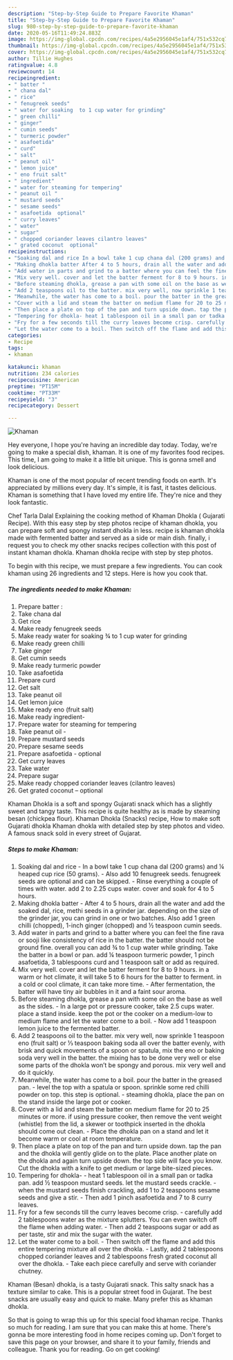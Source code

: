 ```yaml
---
description: "Step-by-Step Guide to Prepare Favorite Khaman"
title: "Step-by-Step Guide to Prepare Favorite Khaman"
slug: 980-step-by-step-guide-to-prepare-favorite-khaman
date: 2020-05-16T11:49:24.883Z
image: https://img-global.cpcdn.com/recipes/4a5e2956045e1af4/751x532cq70/khaman-recipe-main-photo.jpg
thumbnail: https://img-global.cpcdn.com/recipes/4a5e2956045e1af4/751x532cq70/khaman-recipe-main-photo.jpg
cover: https://img-global.cpcdn.com/recipes/4a5e2956045e1af4/751x532cq70/khaman-recipe-main-photo.jpg
author: Tillie Hughes
ratingvalue: 4.8
reviewcount: 14
recipeingredient:
- " batter "
- " chana dal"
- " rice"
- " fenugreek seeds"
- " water for soaking  to 1 cup water for grinding"
- " green chilli"
- " ginger"
- " cumin seeds"
- " turmeric powder"
- " asafoetida"
- " curd"
- " salt"
- " peanut oil"
- " lemon juice"
- " eno fruit salt"
- " ingredient"
- " water for steaming for tempering"
- " peanut oil "
- " mustard seeds"
- " sesame seeds"
- " asafoetida  optional"
- " curry leaves"
- " water"
- " sugar"
- " chopped coriander leaves cilantro leaves"
- " grated coconut  optional"
recipeinstructions:
- "Soaking dal and rice In a bowl take 1 cup chana dal (200 grams) and ¼ heaped cup rice (50 grams). Also add 10 fenugreek seeds. fenugreek seeds are optional and can be skipped. Rinse everything a couple of times with water. add 2 to 2.25 cups water. cover and soak for 4 to 5 hours."
- "Making dhokla batter After 4 to 5 hours, drain all the water and add the soaked dal, rice, methi seeds in a grinder jar. depending on the size of the grinder jar, you can grind in one or two batches. Also add 1 green chilli (chopped), 1-inch ginger (chopped) and ½ teaspoon cumin seeds."
- "Add water in parts and grind to a batter where you can feel the fine rava or sooji like consistency of rice in the batter. the batter should not be ground fine. overall you can add ¾ to 1 cup water while grinding. Take the batter in a bowl or pan. add ¼ teaspoon turmeric powder, 1 pinch asafoetida, 3 tablespoons curd and 1 teaspoon salt or add as required."
- "Mix very well. cover and let the batter ferment for 8 to 9 hours. in a warm or hot climate, it will take 5 to 6 hours for the batter to ferment. in a cold or cool climate, it can take more time. After fermentation, the batter will have tiny air bubbles in it and a faint sour aroma."
- "Before steaming dhokla, grease a pan with some oil on the base as well as the sides. In a large pot or pressure cooker, take 2.5 cups water. place a stand inside. keep the pot or the cooker on a medium-low to medium flame and let the water come to a boil. Now add 1 teaspoon lemon juice to the fermented batter."
- "Add 2 teaspoons oil to the batter. mix very well, now sprinkle 1 teaspoon eno (fruit salt) or ⅓ teaspoon baking soda all over the batter evenly, with brisk and quick movements of a spoon or spatula, mix the eno or baking soda very well in the batter. the mixing has to be done very well or else some parts of the dhokla won’t be spongy and porous. mix very well and do it quickly."
- "Meanwhile, the water has come to a boil. pour the batter in the greased pan. level the top with a spatula or spoon. sprinkle some red chilli powder on top. this step is optional. steaming dhokla, place the pan on the stand inside the large pot or cooker."
- "Cover with a lid and steam the batter on medium flame for 20 to 25 minutes or more. if using pressure cooker, then remove the vent weight (whistle) from the lid, a skewer or toothpick inserted in the dhokla should come out clean. Place the dhokla pan on a stand and let it become warm or cool at room temperature."
- "Then place a plate on top of the pan and turn upside down. tap the pan and the dhokla will gently glide on to the plate. Place another plate on the dhokla and again turn upside down. the top side will face you know. Cut the dhokla with a knife to get medium or large bite-sized pieces."
- "Tempering for dhokla- heat 1 tablespoon oil in a small pan or tadka pan. add ½ teaspoon mustard seeds. let the mustard seeds crackle. when the mustard seeds finish crackling, add 1 to 2 teaspoons sesame seeds and give a stir.  Then add 1 pinch asafoetida and 7 to 8 curry leaves."
- "Fry for a few seconds till the curry leaves become crisp. carefully add 2 tablespoons water as the mixture splutters. You can even switch off the flame when adding water.  Then add 2 teaspoons sugar or add as per taste, stir and mix the sugar with the water."
- "Let the water come to a boil. Then switch off the flame and add this entire tempering mixture all over the dhokla. Lastly, add 2 tablespoons chopped coriander leaves and 2 tablespoons fresh grated coconut all over the dhokla. Take each piece carefully and serve with coriander chutney."
categories:
- Recipe
tags:
- khaman

katakunci: khaman 
nutrition: 234 calories
recipecuisine: American
preptime: "PT15M"
cooktime: "PT33M"
recipeyield: "3"
recipecategory: Dessert

---
```



![Khaman](https://img-global.cpcdn.com/recipes/4a5e2956045e1af4/751x532cq70/khaman-recipe-main-photo.jpg)

Hey everyone, I hope you're having an incredible day today. Today, we're going to make a special dish, khaman. It is one of my favorites food recipes. This time, I am going to make it a little bit unique. This is gonna smell and look delicious.

Khaman is one of the most popular of recent trending foods on earth. It's appreciated by millions every day. It's simple, it is fast, it tastes delicious. Khaman is something that I have loved my entire life. They're nice and they look fantastic.

Chef Tarla Dalal Explaining the cooking method of Khaman Dhokla ( Gujarati Recipe). With this easy step by step photos recipe of khaman dhokla, you can prepare soft and spongy instant dhokla in less. recipe is khaman dhokla made with fermented batter and served as a side or main dish. finally, i request you to check my other snacks recipes collection with this post of instant khaman dhokla. Khaman dhokla recipe with step by step photos.


To begin with this recipe, we must prepare a few ingredients. You can cook khaman using 26 ingredients and 12 steps. Here is how you cook that.

<!--inarticleads1-->

##### The ingredients needed to make Khaman:

1. Prepare  batter :
1. Take  chana dal
1. Get  rice
1. Make ready  fenugreek seeds
1. Make ready  water for soaking ¾ to 1 cup water for grinding
1. Make ready  green chilli
1. Take  ginger
1. Get  cumin seeds
1. Make ready  turmeric powder
1. Take  asafoetida
1. Prepare  curd
1. Get  salt
1. Take  peanut oil
1. Get  lemon juice
1. Make ready  eno (fruit salt)
1. Make ready  ingredient-
1. Prepare  water for steaming for tempering
1. Take  peanut oil -
1. Prepare  mustard seeds
1. Prepare  sesame seeds
1. Prepare  asafoetida - optional
1. Get  curry leaves
1. Take  water
1. Prepare  sugar
1. Make ready  chopped coriander leaves (cilantro leaves)
1. Get  grated coconut – optional


Khaman Dhokla is a soft and spongy Gujarati snack which has a slightly sweet and tangy taste. This recipe is quite healthy as is made by steaming besan (chickpea flour). Khaman Dhokla (Snacks) recipe, How to make soft Gujarati dhokla Khaman dhokla with detailed step by step photos and video. A famous snack sold in every street of Gujarat. 

<!--inarticleads2-->

##### Steps to make Khaman:

1. Soaking dal and rice - In a bowl take 1 cup chana dal (200 grams) and ¼ heaped cup rice (50 grams). - Also add 10 fenugreek seeds. fenugreek seeds are optional and can be skipped. - Rinse everything a couple of times with water. add 2 to 2.25 cups water. cover and soak for 4 to 5 hours.
1. Making dhokla batter - After 4 to 5 hours, drain all the water and add the soaked dal, rice, methi seeds in a grinder jar. depending on the size of the grinder jar, you can grind in one or two batches. Also add 1 green chilli (chopped), 1-inch ginger (chopped) and ½ teaspoon cumin seeds.
1. Add water in parts and grind to a batter where you can feel the fine rava or sooji like consistency of rice in the batter. the batter should not be ground fine. overall you can add ¾ to 1 cup water while grinding. Take the batter in a bowl or pan. add ¼ teaspoon turmeric powder, 1 pinch asafoetida, 3 tablespoons curd and 1 teaspoon salt or add as required.
1. Mix very well. cover and let the batter ferment for 8 to 9 hours. in a warm or hot climate, it will take 5 to 6 hours for the batter to ferment. in a cold or cool climate, it can take more time. - After fermentation, the batter will have tiny air bubbles in it and a faint sour aroma.
1. Before steaming dhokla, grease a pan with some oil on the base as well as the sides. - In a large pot or pressure cooker, take 2.5 cups water. place a stand inside. keep the pot or the cooker on a medium-low to medium flame and let the water come to a boil. - Now add 1 teaspoon lemon juice to the fermented batter.
1. Add 2 teaspoons oil to the batter. mix very well, now sprinkle 1 teaspoon eno (fruit salt) or ⅓ teaspoon baking soda all over the batter evenly, with brisk and quick movements of a spoon or spatula, mix the eno or baking soda very well in the batter. the mixing has to be done very well or else some parts of the dhokla won’t be spongy and porous. mix very well and do it quickly.
1. Meanwhile, the water has come to a boil. pour the batter in the greased pan. - level the top with a spatula or spoon. sprinkle some red chilli powder on top. this step is optional. - steaming dhokla, place the pan on the stand inside the large pot or cooker.
1. Cover with a lid and steam the batter on medium flame for 20 to 25 minutes or more. if using pressure cooker, then remove the vent weight (whistle) from the lid, a skewer or toothpick inserted in the dhokla should come out clean. - Place the dhokla pan on a stand and let it become warm or cool at room temperature.
1. Then place a plate on top of the pan and turn upside down. tap the pan and the dhokla will gently glide on to the plate. Place another plate on the dhokla and again turn upside down. the top side will face you know. Cut the dhokla with a knife to get medium or large bite-sized pieces.
1. Tempering for dhokla- - heat 1 tablespoon oil in a small pan or tadka pan. add ½ teaspoon mustard seeds. let the mustard seeds crackle. - when the mustard seeds finish crackling, add 1 to 2 teaspoons sesame seeds and give a stir.  - Then add 1 pinch asafoetida and 7 to 8 curry leaves.
1. Fry for a few seconds till the curry leaves become crisp. - carefully add 2 tablespoons water as the mixture splutters. You can even switch off the flame when adding water.  - Then add 2 teaspoons sugar or add as per taste, stir and mix the sugar with the water.
1. Let the water come to a boil. - Then switch off the flame and add this entire tempering mixture all over the dhokla. - Lastly, add 2 tablespoons chopped coriander leaves and 2 tablespoons fresh grated coconut all over the dhokla. - Take each piece carefully and serve with coriander chutney.


Khaman (Besan) dhokla, is a tasty Gujarati snack. This salty snack has a texture similar to cake. This is a popular street food in Gujarat. The best snacks are usually easy and quick to make. Many prefer this as khaman dhokla. 

So that is going to wrap this up for this special food khaman recipe. Thanks so much for reading. I am sure that you can make this at home. There's gonna be more interesting food in home recipes coming up. Don't forget to save this page on your browser, and share it to your family, friends and colleague. Thank you for reading. Go on get cooking!
